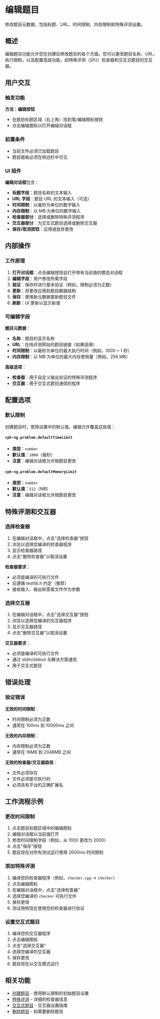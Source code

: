 # 编辑题目

修改题目元数据，包括标题、URL、时间限制、内存限制和特殊评测设置。

## 概述

编辑题目功能允许您在创建后修改题目的各个方面。您可以更改题目名称、URL、执行限制，以及配置高级功能，如特殊评测（SPJ）检查器和交互式题目的交互器。

## 用户交互

### 触发功能

**方法：编辑按钮**
- 在题目标题区域（右上角）找到笔/编辑图标按钮
- 点击编辑图标以打开编辑对话框

### 前置条件

- 当前文件必须已加载题目
- 题目面板必须在侧边栏中可见

### UI 组件

**编辑对话框**包含：
- **标题字段**：题目名称的文本输入
- **URL 字段**：题目 URL 的文本输入（可选）
- **时间限制**：以毫秒为单位的数字输入
- **内存限制**：以 MB 为单位的数字输入
- **检查器部分**：选择或删除特殊评测程序
- **交互器部分**：为交互式题目选择或删除交互器
- **保存/取消按钮**：应用或放弃更改

## 内部操作

### 工作原理

1. **打开对话框**：点击编辑按钮会打开带有当前值的模态对话框
2. **编辑字段**：用户修改所需字段
3. **验证**：保存时进行基本验证（例如，限制必须为正数）
4. **更新**：将更改应用到题目数据结构
5. **保存**：使用新元数据更新题目文件
6. **刷新**：UI 更新以显示新值

### 可编辑字段

**题目元数据**：
- **名称**：题目的显示名称
- **URL**：在线评测网站的题目链接（如果适用）
- **时间限制**：以毫秒为单位的最大执行时间（例如，1000 = 1 秒）
- **内存限制**：以 MB 为单位的最大内存使用量（例如，256 MB）

**高级选项**：
- **检查器**：用于自定义输出验证的特殊评测程序
- **交互器**：用于交互式题目通信的程序

## 配置选项

### 默认限制

创建题目时，使用设置中的默认值。编辑允许覆盖这些值：

#### `cph-ng.problem.defaultTimeLimit`
- **类型**：`number`
- **默认值**：`1000`（毫秒）
- **注意**：编辑对话框允许按题目更改

#### `cph-ng.problem.defaultMemoryLimit`
- **类型**：`number`
- **默认值**：`512`（MB）
- **注意**：编辑对话框允许按题目更改

## 特殊评测和交互器

### 选择检查器

1. 在编辑对话框中，点击"选择检查器"按钮
2. 浏览以选择您编译的检查器程序
3. 显示检查器路径
4. 点击"删除检查器"以取消设置

**检查器要求**：
- 必须是编译的可执行文件
- 应遵循 testlib.h 约定（推荐）
- 接收输入、输出和答案文件作为参数

### 选择交互器

1. 在编辑对话框中，点击"选择交互器"按钮
2. 浏览以选择您编译的交互器程序
3. 显示交互器路径
4. 点击"删除交互器"以取消设置

**交互器要求**：
- 必须是编译的可执行文件
- 通过 stdin/stdout 与解决方案通信
- 用于交互式题目

## 错误处理

### 验证错误

**无效的时间限制**：
- 时间限制必须为正数
- 通常在 100ms 到 10000ms 之间

**无效的内存限制**：
- 内存限制必须为正数
- 通常在 16MB 到 2048MB 之间

**无效的检查器/交互器路径**：
- 文件必须存在
- 文件必须是可执行的
- 必须具有平台的正确扩展名

## 工作流程示例

### 更改时间限制

1. 点击题目标题区域中的编辑图标
2. 编辑对话框以当前值打开
3. 修改时间限制字段（例如，从 1000 更改为 2000）
4. 点击"保存"按钮
5. 题目现在对所有测试运行使用 2000ms 时间限制

### 添加特殊评测

1. 编译您的检查器程序（例如，`checker.cpp` → `checker`）
2. 点击编辑图标
3. 在编辑对话框中，点击"选择检查器"
4. 选择您编译的 `checker` 可执行文件
5. 保存更改
6. 测试用例现在使用您的检查器进行验证

### 设置交互式题目

1. 编译您的交互器程序
2. 点击编辑图标
3. 点击"选择交互器"
4. 选择您编译的交互器
5. 保存更改
6. 题目现在以交互模式运行

## 相关功能

- [创建题目](create-problem.md) - 使用默认限制的初始题目设置
- [特殊评测](special-judge.md) - 详细的检查器信息
- [交互式题目](interactive-problems.md) - 交互器设置指南
- [删除题目](delete-problem.md) - 如需要删除题目
